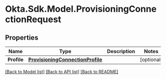 # Okta.Sdk.Model.ProvisioningConnectionRequest

## Properties

Name | Type | Description | Notes
------------ | ------------- | ------------- | -------------
**Profile** | [**ProvisioningConnectionProfile**](ProvisioningConnectionProfile.md) |  | [optional] 

[[Back to Model list]](../README.md#documentation-for-models) [[Back to API list]](../README.md#documentation-for-api-endpoints) [[Back to README]](../README.md)

